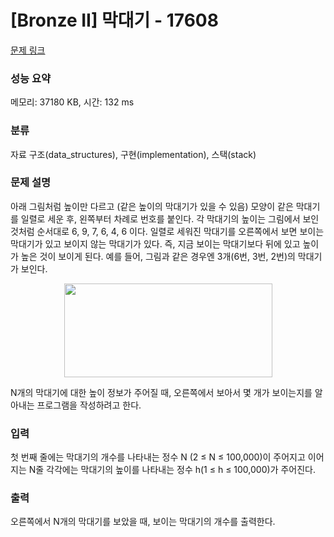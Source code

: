 # [Bronze II] 막대기 - 17608 

[문제 링크](https://www.acmicpc.net/problem/17608) 

### 성능 요약

메모리: 37180 KB, 시간: 132 ms

### 분류

자료 구조(data_structures), 구현(implementation), 스택(stack)

### 문제 설명

<p>아래 그림처럼 높이만 다르고 (같은 높이의 막대기가 있을 수 있음) 모양이 같은 막대기를 일렬로 세운 후, 왼쪽부터 차례로 번호를 붙인다. 각 막대기의 높이는 그림에서 보인 것처럼 순서대로 6, 9, 7, 6, 4, 6 이다. 일렬로 세워진 막대기를 오른쪽에서 보면 보이는 막대기가 있고 보이지 않는 막대기가 있다. 즉, 지금 보이는 막대기보다 뒤에 있고 높이가 높은 것이 보이게 된다. 예를 들어, 그림과 같은 경우엔 3개(6번, 3번, 2번)의 막대기가 보인다.</p>

<p style="text-align: center;"><img alt="" src="https://upload.acmicpc.net/a2ebef22-157f-4059-9bdd-6a0662b81698/-/crop/675x304/47,12/-/preview/" style="width: 333px; height: 150px;"></p>

<p>N개의 막대기에 대한 높이 정보가 주어질 때, 오른쪽에서 보아서 몇 개가 보이는지를 알아내는 프로그램을 작성하려고 한다.</p>

### 입력 

 <p>첫 번째 줄에는 막대기의 개수를 나타내는 정수 N (2 ≤ N ≤ 100,000)이 주어지고 이어지는 N줄 각각에는 막대기의 높이를 나타내는 정수 h(1 ≤ h ≤ 100,000)가 주어진다.</p>

### 출력 

 <p>오른쪽에서 N개의 막대기를 보았을 때, 보이는 막대기의 개수를 출력한다.</p>

